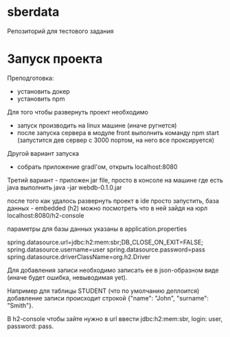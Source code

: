 # sberdata
Репозиторий для тестового задания

# Запуск проекта
Преподготовка: 
- установить докер
- установить npm

Для того чтобы развернуть проект необходимо
- запуск производить на linux машине (иначе ругнется)
- после запуска сервера в модуле front выполнить команду npm start (запустится дев сервер с 3000 портом, на него все проксируется)

Другой вариант запуска
- собрать приложение gradl'ом, открыть localhost:8080

Третий вариант - приложен jar file, просто в консоле на машине где есть java выполнить java -jar webdb-0.1.0.jar

после того как удалось развернуть проект в ide просто запустить, база данных - embedded (h2) 
можно посмотреть что в ней зайдя на юрл localhost:8080/h2-console

параметры для базы данных указаны в application.properties 

spring.datasource.url=jdbc:h2:mem:sbr;DB_CLOSE_ON_EXIT=FALSE;
spring.datasource.username=user
spring.datasource.password=pass
spring.datasource.driverClassName=org.h2.Driver



Для добавления записи необходимо записать ее в json-образном виде (иначе будет ошибка, невыводимая yet).

Например для таблицы STUDENT (что по умолчанию деплоится) добавление записи происходит строкой {"name": "John", "surname": "Smith"}.

В h2-console чтобы зайте нужно в url ввести jdbc:h2:mem:sbr, login: user, password: pass.



